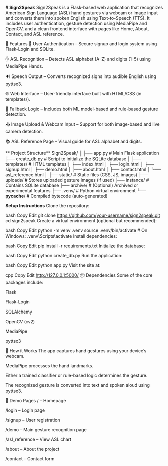**# Sign2Speak**
Sign2Speak is a Flask-based web application that recognizes American Sign Language (ASL) hand gestures via webcam or image input and converts them into spoken English using Text-to-Speech (TTS). It includes user authentication, gesture detection using MediaPipe and OpenCV, and a clean frontend interface with pages like Home, About, Contact, and ASL reference.

📌 Features
🔐 User Authentication – Secure signup and login system using Flask-Login and SQLite.

✋ ASL Recognition – Detects ASL alphabet (A–Z) and digits (1–5) using MediaPipe Hands.

🔊 Speech Output – Converts recognized signs into audible English using pyttsx3.

🌐 Web Interface – User-friendly interface built with HTML/CSS (in templates/).

🧠 Fallback Logic – Includes both ML model-based and rule-based gesture detection.

📤 Image Upload & Webcam Input – Support for both image-based and live camera detection.

📚 ASL Reference Page – Visual guide for ASL alphabet and digits.


** Project Structure**
 Sign2Speak/
│
├── app.py                  # Main Flask application
├── create_db.py           # Script to initialize the SQLite database
│
├── templates/             # HTML templates
│   ├── index.html
│   ├── login.html
│   ├── signup.html
│   ├── demo.html
│   ├── about.html
│   ├── contact.html
│   └── asl_reference.html
│
├── static/                # Static files (CSS, JS, images)
├── uploads/               # Stores uploaded gesture images (if used)
├── instance/              # Contains SQLite database
├── archive/               # (Optional) Archived or experimental features
├── .venv/                 # Python virtual environment
└── __pycache__/           # Compiled bytecode (auto-generated)


**Setup Instructions**
Clone the repository:

bash
Copy
Edit
git clone https://github.com/your-username/sign2speak.git
cd sign2speak
Create a virtual environment (optional but recommended):

bash
Copy
Edit
python -m venv .venv
source .venv/bin/activate  # On Windows: .venv\Scripts\activate
Install dependencies:

bash
Copy
Edit
pip install -r requirements.txt
Initialize the database:

bash
Copy
Edit
python create_db.py
Run the application:

bash
Copy
Edit
python app.py
Visit the site at:

cpp
Copy
Edit
http://127.0.0.1:5000/
📦 Dependencies
Some of the core packages include:

Flask

Flask-Login

SQLAlchemy

OpenCV (cv2)

MediaPipe

pyttsx3

🧪 How it Works
The app captures hand gestures using your device’s webcam.

MediaPipe processes the hand landmarks.

Either a trained classifier or rule-based logic determines the gesture.

The recognized gesture is converted into text and spoken aloud using pyttsx3.

📸 Demo Pages
/ – Homepage

/login – Login page

/signup – User registration

/demo – Main gesture recognition page

/asl_reference – View ASL chart

/about – About the project

/contact – Contact form


